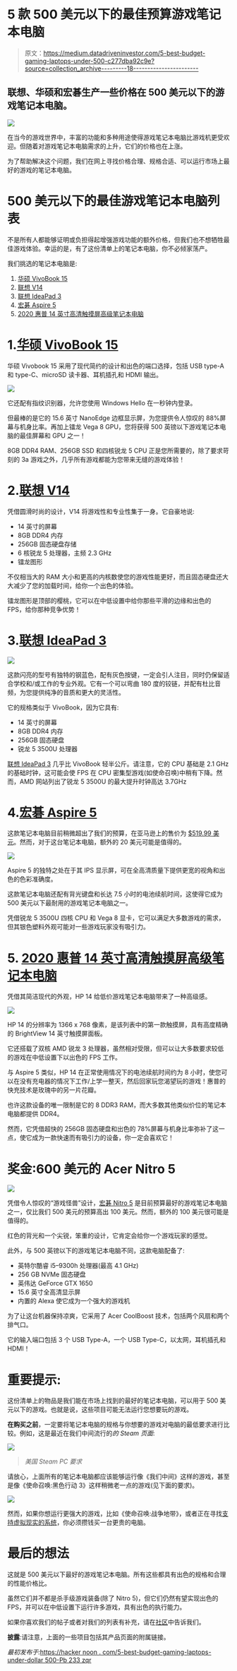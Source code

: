 # 5 款 500 美元以下的最佳预算游戏笔记本电脑

> 原文：<https://medium.datadriveninvestor.com/5-best-budget-gaming-laptops-under-500-c277dba92c9e?source=collection_archive---------18----------------------->

## 联想、华硕和宏碁生产一些价格在 500 美元以下的游戏笔记本电脑。

![](img/d0cd92e8f7ca668302f64408906344eb.png)

在当今的游戏世界中，丰富的功能和多种用途使得游戏笔记本电脑比游戏机更受欢迎。但随着对游戏笔记本电脑需求的上升，它们的价格也在上涨。

为了帮助解决这个问题，我们在网上寻找价格合理、规格合适、可以运行市场上最好的游戏的笔记本电脑。

# 500 美元以下的最佳游戏笔记本电脑列表

不是所有人都能够证明或负担得起增强游戏功能的额外价格，但我们也不想牺牲最佳游戏体验。幸运的是，有了这份清单上的笔记本电脑，你不必倾家荡产。

我们挑选的笔记本电脑是:

1.  [华硕 VivoBook 15](https://amzn.to/3eNTpoo)
2.  [联想 V14](https://www.google.com/search?q=lenovo+v14&rlz=1C1SQJL_enJP925JP925&oq=lenovo&aqs=chrome.0.69i59j46i199i291j69i59j0j69i60l4.1823j0j4&sourceid=chrome&ie=UTF-8)
3.  [联想 IdeaPad 3](https://amzn.to/3pgzxix)
4.  [宏碁 Aspire 5](https://amzn.to/2IqhLc5)
5.  [2020 惠普 14 英寸高清触摸屏高级笔记本电脑](https://amzn.to/3pmzKk9)

# 1.[华硕 VivoBook 15](https://amzn.to/3eNTpoo)

华硕 Vivobook 15 采用了现代简约的设计和出色的端口选择，包括 USB type-A 和 type-C、microSD 读卡器、耳机插孔和 HDMI 输出。

![](img/9dabdab7f8a55cf538c2a7e917d66e03.png)

它还配有指纹识别器，允许您使用 Windows Hello 在一秒钟内登录。

但最棒的是它的 15.6 英寸 NanoEdge 边框显示屏，为您提供令人惊叹的 88%屏幕与机身比率。再加上镭龙 Vega 8 GPU，您将获得 500 英镑以下游戏笔记本电脑的最佳屏幕和 GPU 之一！

8GB DDR4 RAM、256GB SSD 和四核锐龙 5 CPU 正是您所需要的，除了要求苛刻的 3a 游戏之外，几乎所有游戏都能为您带来无缝的游戏体验！

# 2.[联想 V14](https://www.google.com/search?q=lenovo+v14&rlz=1C1SQJL_enJP925JP925&oq=lenovo&aqs=chrome.0.69i59j46i199i291j69i59j0j69i60l4.1823j0j4&sourceid=chrome&ie=UTF-8)

凭借圆滑时尚的设计，V14 将游戏性和专业性集于一身。它自豪地说:

*   14 英寸的屏幕
*   8GB DDR4 内存
*   256GB 固态硬盘存储
*   6 核锐龙 5 处理器，主频 2.3 GHz
*   镭龙图形

不仅相当大的 RAM 大小和更高的内核数使您的游戏性能更好，而且固态硬盘还大大减少了您的加载时间，给你一个出色的体验。

镭龙图形是顶部的樱桃，它可以在中低设置中给你那些平滑的边缘和出色的 FPS，给你那种竞争优势！

# 3.[联想 IdeaPad 3](https://amzn.to/3pgzxix)

![](img/e5d4123be8823fe5213f3588baa6b032.png)

这款闪亮的型号有独特的钢蓝色，配有灰色按键，一定会引人注目，同时仍保留适合学校和/或工作的专业外观。它有一个可以弯曲 180 度的铰链，并配有杜比音频，为您提供纯净的音质和更大的灵活性。

它的规格类似于 VivoBook，因为它具有:

*   14 英寸的屏幕
*   8GB DDR4 内存
*   256GB 固态硬盘
*   锐龙 5 3500U 处理器

[联想 IdeaPad 3](https://amzn.to/3pgzxix) 几乎比 VivoBook 轻半公斤。请注意，它的 CPU 基础是 2.1 GHz 的基础时钟，这可能会使 FPS 在 CPU 密集型游戏(如使命召唤)中稍有下降。然而，AMD 网站列出了锐龙 5 3500U 的最大提升时钟高达 3.7GHz

# 4.[宏碁 Aspire 5](https://amzn.to/2IqhLc5)

这款笔记本电脑目前稍微超出了我们的预算，在亚马逊上的售价为 [$519.99 美元](https://amzn.to/2IqhLc5)。然而，对于这台笔记本电脑，额外的 20 美元可能是值得的。

![](img/16e7c700d82ec7c6304100bb3555508b.png)

Aspire 5 的独特之处在于其 IPS 显示屏，可在全高清质量下提供更宽的视角和出色的色彩准确度。

这款笔记本电脑还配有背光键盘和长达 7.5 小时的电池续航时间，这使得它成为 500 美元以下最耐用的游戏笔记本电脑之一。

凭借锐龙 5 3500U 四核 CPU 和 Vega 8 显卡，它可以满足大多数游戏的需求，但其银色塑料外观可能对一些游戏玩家没有吸引力。

# 5. [2020 惠普 14 英寸高清触摸屏高级笔记本电脑](https://amzn.to/3pmzKk9)

凭借其简洁现代的外观，HP 14 给低价游戏笔记本电脑带来了一种高级感。

![](img/aebad8c0ad774089c4e44fab55997da6.png)

HP 14 的分辨率为 1366 x 768 像素，是该列表中的第一款触摸屏，具有高度精确的 BrightView 14 英寸触摸屏面板。

它还搭载了双核 AMD 锐龙 3 处理器，虽然相对受限，但可以让大多数要求较低的游戏在中低设置下以出色的 FPS 工作。

与 Aspire 5 类似，HP 14 在正常使用情况下的电池续航时间约为 8 小时，使您可以在没有充电器的情况下工作/上学一整天，然后回家玩您渴望玩的游戏！惠普的快充技术是玫瑰中的另一片花瓣。

也许这款设备的唯一限制是它的 8 DDR3 RAM，而大多数其他类似价位的笔记本电脑都提供 DDR4。

然而，它凭借超快的 256GB 固态硬盘和出色的 78%屏幕与机身比率弥补了这一点，使它成为一款快速而有吸引力的设备，你一定会喜欢它！

# 奖金:600 美元的 Acer Nitro 5

![](img/9dde3a6bb9ba762a2749229394a4b88b.png)

凭借令人惊叹的“游戏怪兽”设计，[宏碁 Nitro 5](https://amzn.to/3eMX5qx) 是目前预算最好的游戏笔记本电脑之一，仅比我们 500 美元的预算高出 100 美元。然而，额外的 100 美元很可能是值得的。

红色的背光和一个尖锐，笨重的设计，它肯定会给你一个游戏玩家的感觉。

此外，与 500 英镑以下的游戏笔记本电脑不同，这款电脑配备了:

*   英特尔酷睿 i5–9300h 处理器(最高 4.1 GHz)
*   256 GB NVMe 固态硬盘
*   英伟达 GeForce GTX 1650
*   15.6 英寸全高清显示屏
*   内置的 Alexa 使它成为一个强大的游戏机

为了让这台机器保持凉爽，它采用了 Acer CoolBoost 技术，包括两个风扇和两个排气口。

它的输入端口包括 3 个 USB Type-A，一个 USB Type-C，以太网，耳机插孔和 HDMI！

# 重要提示:

这份清单上的物品是我们能在市场上找到的最好的笔记本电脑，可以用于 500 美元以下的游戏。也就是说，这些项目可能无法运行您想要玩的游戏。

**在购买之前**，一定要将笔记本电脑的规格与你想要的游戏对电脑的最低要求进行比较。例如，这是最近在我们中间流行的*的 Steam 页面*:

![](img/8dbac2b2663c126eedd386622acc17cb.png)

> *美国 Steam PC 要求*

请放心，上面所有的笔记本电脑都应该能够运行像《我们中间》这样的游戏，甚至是像《使命召唤:黑色行动 3》这样稍微老一点的游戏(见下面的要求)。

![](img/e27628d74dc1a9bace45341f212bcd37.png)

然而，如果你想运行更强大的游戏，比如《使命召唤:战争地带》，或者正在寻找[支持虚拟现实的系统](https://hackernoon.com/how-to-tell-if-a-gpu-is-vr-ready-for-oculus-link-and-steam-vr-8wbb3zuh?source=rss)，你必须攒钱买一台更贵的电脑。

# 最后的想法

这就是 500 美元以下最好的游戏笔记本电脑。所有这些都具有出色的规格和合理的性能价格比。

虽然它们并不都是杀手级游戏装备(除了 Nitro 5)，但它们仍然有望实现出色的 FPS，并可以在中低设置下运行许多游戏，具有出色的执行能力。

如果你喜欢我们的帖子或者对我们的列表有补充，请在[社区](/community.hackernoon.com)中告诉我们。

**披露**:请注意，上面的一些项目包括其产品页面的附属链接。

*最初发布于:*[https://hacker noon . com/5-best-budget-gaming-laptops-under-dollar 500-Pb 233 zqr](https://hackernoon.com/5-best-budget-gaming-laptops-under-dollar500-pb233zqr)